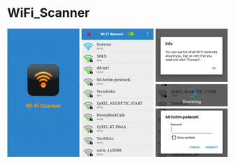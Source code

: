 # WiFi_Scanner

![alt text](https://github.com/Max-Tkachenko/WiFi_Scanner/blob/master/screenshots/screenshot.png)
